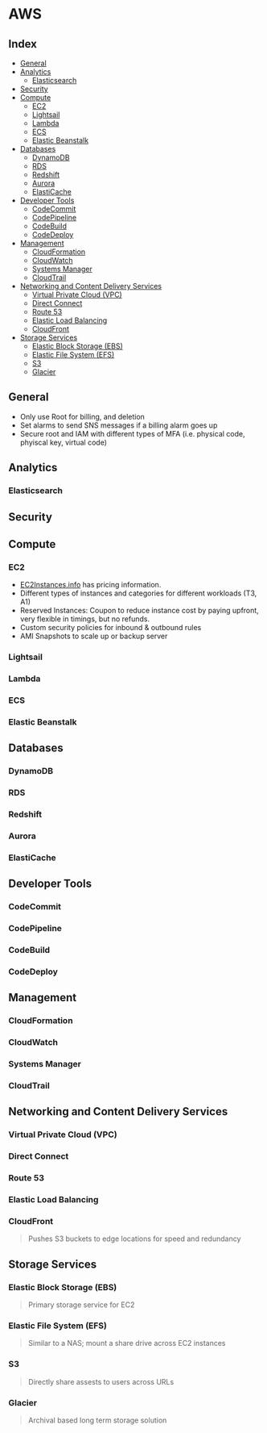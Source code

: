 <!-- omit in toc -->
# AWS

<!-- omit in toc -->
## Index

- [General](#general)
- [Analytics](#analytics)
  - [Elasticsearch](#elasticsearch)
- [Security](#security)
- [Compute](#compute)
  - [EC2](#ec2)
  - [Lightsail](#lightsail)
  - [Lambda](#lambda)
  - [ECS](#ecs)
  - [Elastic Beanstalk](#elastic-beanstalk)
- [Databases](#databases)
  - [DynamoDB](#dynamodb)
  - [RDS](#rds)
  - [Redshift](#redshift)
  - [Aurora](#aurora)
  - [ElastiCache](#elasticache)
- [Developer Tools](#developer-tools)
  - [CodeCommit](#codecommit)
  - [CodePipeline](#codepipeline)
  - [CodeBuild](#codebuild)
  - [CodeDeploy](#codedeploy)
- [Management](#management)
  - [CloudFormation](#cloudformation)
  - [CloudWatch](#cloudwatch)
  - [Systems Manager](#systems-manager)
  - [CloudTrail](#cloudtrail)
- [Networking and Content Delivery Services](#networking-and-content-delivery-services)
  - [Virtual Private Cloud (VPC)](#virtual-private-cloud-vpc)
  - [Direct Connect](#direct-connect)
  - [Route 53](#route-53)
  - [Elastic Load Balancing](#elastic-load-balancing)
  - [CloudFront](#cloudfront)
- [Storage Services](#storage-services)
  - [Elastic Block Storage (EBS)](#elastic-block-storage-ebs)
  - [Elastic File System (EFS)](#elastic-file-system-efs)
  - [S3](#s3)
  - [Glacier](#glacier)

## General

- Only use Root for billing, and deletion
- Set alarms to send SNS messages if a billing alarm goes up
- Secure root and IAM with different types of MFA (i.e. physical code, phyiscal key, virtual code)

## Analytics

### Elasticsearch

## Security

## Compute

### EC2

- [EC2Instances.info](EC2Instances.info) has pricing information.
- Different types of instances and categories for different workloads (T3, A1)
- Reserved Instances: Coupon to reduce instance cost by paying upfront, very flexible in timings, but no refunds.
- Custom security policies for inbound & outbound rules
- AMI Snapshots to scale up or backup server

### Lightsail

### Lambda

### ECS

### Elastic Beanstalk

## Databases

### DynamoDB

### RDS

### Redshift

### Aurora

### ElastiCache

## Developer Tools

### CodeCommit

### CodePipeline

### CodeBuild

### CodeDeploy

## Management

### CloudFormation

### CloudWatch

### Systems Manager

### CloudTrail

## Networking and Content Delivery Services

### Virtual Private Cloud (VPC)

> 

### Direct Connect

### Route 53

### Elastic Load Balancing

### CloudFront

> Pushes S3 buckets to edge locations for speed and redundancy

## Storage Services

### Elastic Block Storage (EBS)

> Primary storage service for EC2

### Elastic File System (EFS)

> Similar to a NAS; mount a share drive across EC2 instances

### S3

> Directly share assests to users across URLs

### Glacier

> Archival based long term storage solution
